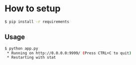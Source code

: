 # How to setup
```bash
$ pip install -r requirements
````

## Usage

```bash
$ python app.py
 * Running on http://0.0.0.0:9999/ (Press CTRL+C to quit)
 * Restarting with stat
```

